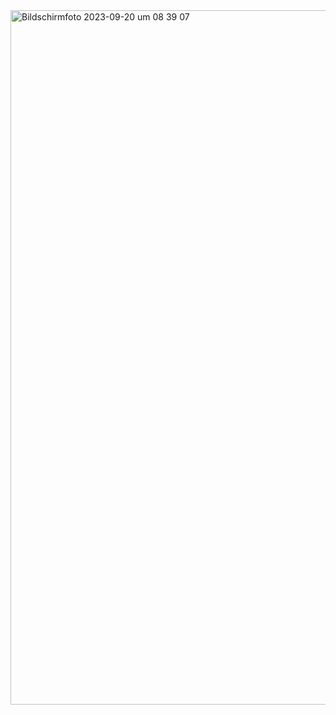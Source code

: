 <img width="1111" alt="Bildschirmfoto 2023-09-20 um 08 39 07" src="https://github.com/tueftelPark/Einfuehrung/assets/113671718/06d83c23-94ef-4797-9c70-5abc30243f53">
